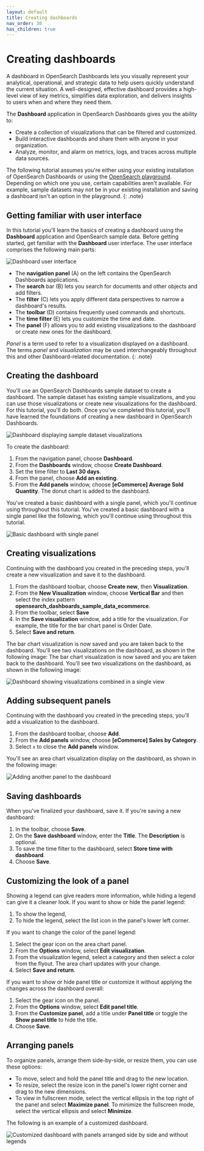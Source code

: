 ```yaml
---
layout: default
title: Creating dashboards
nav_order: 30
has_children: true
---
```


# Creating dashboards

A dashboard in OpenSearch Dashboards lets you visually represent your analytical, operational, and strategic data to help users quickly understand the current situation. A well-designed, effective dashboard provides a high-level view of key metrics, simplifies data exploration, and delivers insights to users when and where they need them. 

The **Dashboard** application in OpenSearch Dashboards gives you the ability to:

- Create a collection of visualizations that can be filtered and customized.
- Build interactive dashboards and share them with anyone in your organization.
- Analyze, monitor, and alarm on metrics, logs, and traces across multiple data sources.

The following tutorial assumes you're either using your existing installation of OpenSearch Dashboards or using the [OpenSearch playground](https://playground.opensearch.org/app/home#/). Depending on which one you use, certain capabilities aren't available. For example, sample datasets may not be in your existing installation and saving a dashboard isn't an option in the playground.
{: .note}

## Getting familiar with user interface

In this tutorial you'll learn the basics of creating a dashboard using the **Dashboard** application and OpenSearch sample data. Before getting started, get familiar with the **Dashboard** user interface. The user interface comprises the following main parts:

![Dashboard user interface]({{site.url}}{{site.baseurl}}/images/dashboards/dashboard-UI.png)

- The **navigation panel** (A) on the left contains the OpenSearch Dashboards applications.
- The **search** bar (B) lets you search for documents and other objects and add filters.
- The **filter** (C) lets you apply different data perspectives to narrow a dashboard's results.
- The **toolbar** (D) contains frequently used commands and shortcuts.
- The **time filter** (E) lets you customize the time and date.
- The **panel** (F) allows you to add existing visualizations to the dashboard or create new ones for the dashboard.

_Panel_ is a term used to refer to a visualization displayed on a dashboard. The terms _panel_ and _visualization_ may be used interchangeably throughout this and other Dashboard-related documentation.
{: .note}

## Creating the dashboard

You'll use an OpenSearch Dashboards sample dataset to create a dashboard. The sample dataset has existing sample visualizations, and you can use those visualizations or create new visualizations for the dashboard. For this tutorial, you'll do both. Once you've completed this tutorial, you'll have learned the foundations of creating a new dashboard in OpenSearch Dashboards.

![Dashboard displaying sample dataset visualizations]({{site.url}}{{site.baseurl}}/images/dashboards/example-dashboard.png)

To create the dashboard:

1. From the navigation panel, choose **Dashboard**.
2. From the **Dashboards** window, choose **Create Dashboard**.
3. Set the time filter to **Last 30 days**.
4. From the panel, choose **Add an existing**.
5. From the **Add panels** window, choose **[eCommerce] Average Sold Quantity**. The donut chart is added to the dashboard.

You've created a basic dashboard with a single panel, which you'll continue using throughout this tutorial.
You've created a basic dashboard with a single panel like the following, which you'll continue using throughout this tutorial.

![Basic dashboard with single panel]({{site.url}}{{site.baseurl}}/images/dashboards/dashboard-basic.png)

## Creating visualizations

Continuing with the dashboard you created in the preceding steps, you'll create a new visualization and save it to the dashboard.

1. From the dashboard toolbar, choose **Create new**, then **Visualization**.
1. From the **New Visualization** window, choose **Vertical Bar** and then select the index pattern **opensearch_dashboards_sample_data_ecommerce**. 
1. From the toolbar, select **Save**
1. In the **Save visualization** window, add a title for the visualization. For example, the title for the bar chart panel is Order Date.
9.  Select **Save and return**.  

The bar chart visualization is now saved and you are taken back to the dashboard. You'll see two visualizations on the dashboard, as shown in the following image: 
The bar chart visualization is now saved and you are taken back to the dashboard. You'll see two visualizations on the dashboard, as shown in the following image: 

![Dashboard showing visualizations combined in a single view]({{site.url}}{{site.baseurl}}/images/dashboards/new-dashboard.png)

## Adding subsequent panels

Continuing with the dashboard you created in the preceding steps, you'll add a visualization to the dashboard.

1. From the dashboard toolbar, choose **Add**.
1. From the **Add panels** window, choose **[eCommerce] Sales by Category**.
1. Select `x` to close the **Add panels** window. 

You'll see an area chart visualization display on the dashboard, as shown in the following image: 

![Adding another panel to the dashboard]({{site.url}}{{site.baseurl}}/images/dashboards/new-area-viz.png)

## Saving dashboards

When you've finalized your dashboard, save it. If you're saving a new dashboard:

1. In the toolbar, choose **Save**.
2. On the **Save dashboard** window, enter the **Title**. The **Description** is optional.
3. To save the time filter to the dashboard, select **Store time with dashboard**.
4. Choose **Save**.

## Customizing the look of a panel

Showing a legend can give readers more information, while hiding a legend can give it a cleaner look. If you want to show or hide the panel legend:

1. To show the legend, 
2. To hide the legend, select the list icon in the panel's lower left corner.

If you want to change the color of the panel legend:

1. Select the gear icon on the area chart panel.
2. From the **Options** window, select **Edit visualization**.
3. From the visualization legend, select a category and then select a color from the flyout. The area chart updates with your change.
4. Select **Save and return**. 

If you want to show or hide panel title or customize it without applying the changes across the dashboard overall:

1. Select the gear icon on the panel.
2. From the **Options** window, select **Edit panel title**.
3. From the **Customize panel**, add a title under **Panel title** or toggle the **Show panel title** to hide the title.
4. Choose **Save**.

## Arranging panels

To organize panels, arrange them side-by-side, or resize them, you can use these options:

- To move, select and hold the panel title and drag to the new location.
- To resize, select the resize icon in the panel's lower right corner and drag to the new dimensions.
- To view in fullscreen mode, select the vertical ellipsis in the top right of the panel and select **Maximize panel**. To minimize the fullscreen mode, select the vertical ellipsis and select **Minimize**.

The following is an example of a customized dashboard.

![Customized dashboard with panels arranged side by side and without legends]({{site.url}}{{site.baseurl}}/images/dashboards/dashboard-arranged.png)
